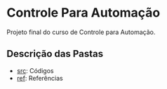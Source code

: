 # Controle Para Automação

Projeto final do curso de Controle para Automação.

## Descrição das Pastas

 * [src](src): Códigos
 * [ref](ref): Referências
